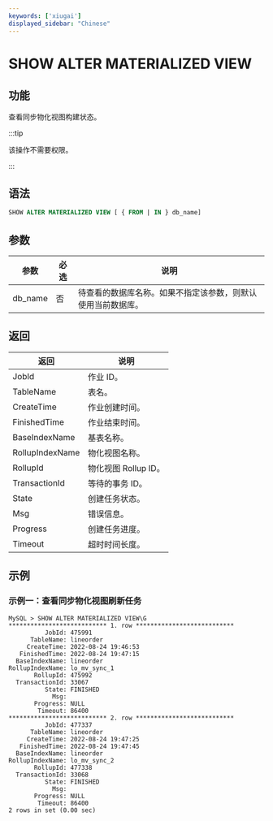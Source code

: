 ```yaml
---
keywords: ['xiugai'] 
displayed_sidebar: "Chinese"
---
```


# SHOW ALTER MATERIALIZED VIEW

## 功能

查看同步物化视图构建状态。

:::tip

该操作不需要权限。

:::

## 语法

```SQL
SHOW ALTER MATERIALIZED VIEW [ { FROM | IN } db_name]
```

## 参数

| **参数** | **必选** | **说明**                                                     |
| -------- | -------- | ------------------------------------------------------------ |
| db_name  | 否       | 待查看的数据库名称。如果不指定该参数，则默认使用当前数据库。 |

## 返回

| **返回**        | **说明**             |
| --------------- | -------------------- |
| JobId           | 作业 ID。            |
| TableName       | 表名。               |
| CreateTime      | 作业创建时间。       |
| FinishedTime    | 作业结束时间。       |
| BaseIndexName   | 基表名称。           |
| RollupIndexName | 物化视图名称。       |
| RollupId        | 物化视图 Rollup ID。 |
| TransactionId   | 等待的事务 ID。      |
| State           | 创建任务状态。       |
| Msg             | 错误信息。           |
| Progress        | 创建任务进度。       |
| Timeout         | 超时时间长度。       |

## 示例

### 示例一：查看同步物化视图刷新任务

```Plain
MySQL > SHOW ALTER MATERIALIZED VIEW\G
*************************** 1. row ***************************
          JobId: 475991
      TableName: lineorder
     CreateTime: 2022-08-24 19:46:53
   FinishedTime: 2022-08-24 19:47:15
  BaseIndexName: lineorder
RollupIndexName: lo_mv_sync_1
       RollupId: 475992
  TransactionId: 33067
          State: FINISHED
            Msg: 
       Progress: NULL
        Timeout: 86400
*************************** 2. row ***************************
          JobId: 477337
      TableName: lineorder
     CreateTime: 2022-08-24 19:47:25
   FinishedTime: 2022-08-24 19:47:45
  BaseIndexName: lineorder
RollupIndexName: lo_mv_sync_2
       RollupId: 477338
  TransactionId: 33068
          State: FINISHED
            Msg: 
       Progress: NULL
        Timeout: 86400
2 rows in set (0.00 sec)
```

